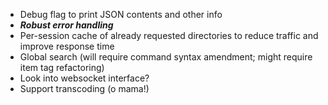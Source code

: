 * Debug flag to print JSON contents and other info
* ***Robust error handling***
* Per-session cache of already requested directories to reduce traffic and improve response time
* Global search (will require command syntax amendment; might require item tag refactoring)
* Look into websocket interface?
* Support transcoding (o mama!)
